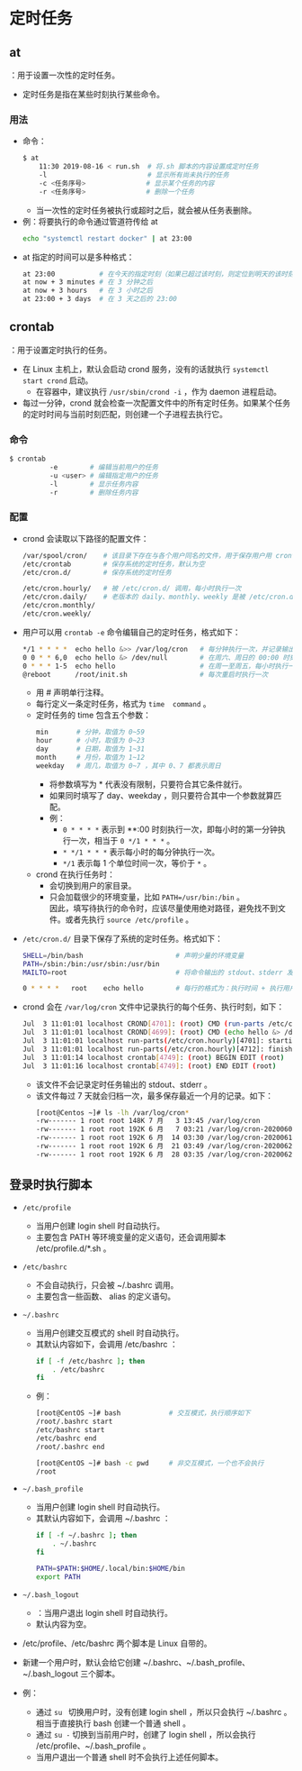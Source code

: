 # 定时任务

## at

：用于设置一次性的定时任务。
- 定时任务是指在某些时刻执行某些命令。

### 用法

- 命令：
  ```sh
  $ at
      11:30 2019-08-16 < run.sh  # 将.sh 脚本的内容设置成定时任务
      -l                         # 显示所有尚未执行的任务
      -c <任务序号>               # 显示某个任务的内容
      -r <任务序号>               # 删除一个任务
  ```
  - 当一次性的定时任务被执行或超时之后，就会被从任务表删除。
- 例：将要执行的命令通过管道符传给 at
  ```sh
  echo "systemctl restart docker" | at 23:00
  ```
- at 指定的时间可以是多种格式：
  ```sh
  at 23:00           # 在今天的指定时刻（如果已超过该时刻，则定位到明天的该时刻）
  at now + 3 minutes # 在 3 分钟之后
  at now + 3 hours   # 在 3 小时之后
  at 23:00 + 3 days  # 在 3 天之后的 23:00
  ```

## crontab

：用于设置定时执行的任务。
- 在 Linux 主机上，默认会启动 crond 服务，没有的话就执行 `systemctl start crond` 启动。
  - 在容器中，建议执行 `/usr/sbin/crond -i` ，作为 daemon 进程启动。
- 每过一分钟，crond 就会检查一次配置文件中的所有定时任务。如果某个任务的定时时间与当前时刻匹配，则创建一个子进程去执行它。

### 命令

```sh
$ crontab
          -e        # 编辑当前用户的任务
          -u <user> # 编辑指定用户的任务
          -l        # 显示任务内容
          -r        # 删除任务内容
```

### 配置

- crond 会读取以下路径的配置文件：
  ```sh
  /var/spool/cron/    # 该目录下存在与各个用户同名的文件，用于保存用户用 crontab -e 命令编辑的定时任务
  /etc/crontab        # 保存系统的定时任务，默认为空
  /etc/cron.d/        # 保存系统的定时任务

  /etc/cron.hourly/   # 被 /etc/cron.d/ 调用，每小时执行一次
  /etc/cron.daily/    # 老版本的 daily、monthly、weekly 是被 /etc/cron.d/ 调用，现在是被 anacron 进程调用
  /etc/cron.monthly/
  /etc/cron.weekly/
  ```
- 用户可以用 `crontab -e` 命令编辑自己的定时任务，格式如下：
  ```sh
  */1 * * * *  echo hello &>> /var/log/cron   # 每分钟执行一次，并记录输出内容
  0 0 * * 6,0  echo hello &> /dev/null        # 在周六、周日的 00:00 时刻执行任务，并丢弃输出
  0 * * * 1-5  echo hello                     # 在周一至周五，每小时执行一次任务
  @reboot      /root/init.sh                  # 每次重启时执行一次
  ```
  - 用 # 声明单行注释。
  - 每行定义一条定时任务，格式为 `time  command` 。
  - 定时任务的 time 包含五个参数：
    ```sh
    min       # 分钟，取值为 0~59
    hour      # 小时，取值为 0~23
    day       # 日期，取值为 1~31
    month     # 月份，取值为 1~12
    weekday   # 周几，取值为 0~7 ，其中 0、7 都表示周日
    ```
    - 将参数填写为 * 代表没有限制，只要符合其它条件就行。
    - 如果同时填写了 day、weekday ，则只要符合其中一个参数就算匹配。
    - 例：
      - `0 * * * *` 表示到 **:00 时刻执行一次，即每小时的第一分钟执行一次，相当于 `0 */1 * * *` 。
      - `* */1 * * *` 表示每小时的每分钟执行一次。
      - `*/1` 表示每 1 个单位时间一次，等价于 `*` 。
  - crond 在执行任务时：
    - 会切换到用户的家目录。
    - 只会加载很少的环境变量，比如 `PATH=/usr/bin:/bin` 。\
      因此，填写待执行的命令时，应该尽量使用绝对路径，避免找不到文件。或者先执行 `source /etc/profile` 。

- `/etc/cron.d/` 目录下保存了系统的定时任务。格式如下：
  ```sh
  SHELL=/bin/bash                       # 声明少量的环境变量
  PATH=/sbin:/bin:/usr/sbin:/usr/bin
  MAILTO=root                           # 将命令输出的 stdout、stderr 发送到邮箱 /var/mail/root

  0 * * * *   root    echo hello        # 每行的格式为：执行时间 + 执行用户 + 待执行的命令
  ```

- crond 会在 `/var/log/cron` 文件中记录执行的每个任务、执行时刻，如下：
  ```sh
  Jul  3 11:01:01 localhost CROND[4701]: (root) CMD (run-parts /etc/cron.hourly)    # 执行 /etc/cron.hourly
  Jul  3 11:01:01 localhost CROND[4699]: (root) CMD (echo hello &> /dev/null)       # 执行用户自定义的任务
  Jul  3 11:01:01 localhost run-parts(/etc/cron.hourly)[4701]: starting 0anacron
  Jul  3 11:01:01 localhost run-parts(/etc/cron.hourly)[4712]: finished 0anacron
  Jul  3 11:01:14 localhost crontab[4749]: (root) BEGIN EDIT (root)                 # root 用户执行了 crontab -e 命令
  Jul  3 11:01:16 localhost crontab[4749]: (root) END EDIT (root)
  ```
  - 该文件不会记录定时任务输出的 stdout、stderr 。
  - 该文件每过 7 天就会归档一次，最多保存最近一个月的记录。如下：
    ```sh
    [root@Centos ~]# ls -lh /var/log/cron*
    -rw------- 1 root root 148K 7 月   3 13:45 /var/log/cron
    -rw------- 1 root root 192K 6 月   7 03:21 /var/log/cron-20200607
    -rw------- 1 root root 192K 6 月  14 03:30 /var/log/cron-20200614
    -rw------- 1 root root 192K 6 月  21 03:49 /var/log/cron-20200621
    -rw------- 1 root root 192K 6 月  28 03:35 /var/log/cron-20200628
    ```

## 登录时执行脚本

- `/etc/profile`
  - 当用户创建 login shell 时自动执行。
  - 主要包含 PATH 等环境变量的定义语句，还会调用脚本 /etc/profile.d/*.sh 。

- `/etc/bashrc`
  - 不会自动执行，只会被 ~/.bashrc 调用。
  - 主要包含一些函数、 alias 的定义语句。

- `~/.bashrc`
  - 当用户创建交互模式的 shell 时自动执行。
  - 其默认内容如下，会调用 /etc/bashrc ：
    ```sh
    if [ -f /etc/bashrc ]; then
        . /etc/bashrc
    fi
    ```
  - 例：
    ```sh
    [root@CentOS ~]# bash            # 交互模式，执行顺序如下
    /root/.bashrc start
    /etc/bashrc start
    /etc/bashrc end
    /root/.bashrc end
    ```
    ```sh
    [root@CentOS ~]# bash -c pwd     # 非交互模式，一个也不会执行
    /root
    ```

- `~/.bash_profile`
  - 当用户创建 login shell 时自动执行。
  - 其默认内容如下，会调用 ~/.bashrc ：
    ```sh
    if [ -f ~/.bashrc ]; then
        . ~/.bashrc
    fi

    PATH=$PATH:$HOME/.local/bin:$HOME/bin
    export PATH
    ```

- `~/.bash_logout`
  - ：当用户退出 login shell 时自动执行。
  - 默认内容为空。

- /etc/profile、/etc/bashrc 两个脚本是 Linux 自带的。
- 新建一个用户时，默认会给它创建 ~/.bashrc、~/.bash_profile、~/.bash_logout 三个脚本。

- 例：
  - 通过 `su ` 切换用户时，没有创建 login shell ，所以只会执行 ~/.bashrc 。相当于直接执行 bash 创建一个普通 shell 。
  - 通过 `su -` 切换到当前用户时，创建了 login shell ，所以会执行 /etc/profile、~/.bash_profile 。
  - 当用户退出一个普通 shell 时不会执行上述任何脚本。
